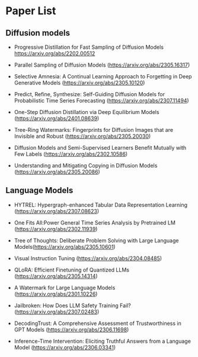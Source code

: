 # Paper List

## Diffusion models

- Progressive Distillation for Fast Sampling of Diffusion Models https://arxiv.org/abs/2202.00512
  
- Parallel Sampling of Diffusion Models (https://arxiv.org/abs/2305.16317)

- Selective Amnesia: A Continual Learning Approach to Forgetting in Deep Generative Models (https://arxiv.org/abs/2305.10120)


- Predict, Refine, Synthesize: Self-Guiding Diffusion Models for Probabilistic Time Series Forecasting
(https://arxiv.org/abs/2307.11494)

- One-Step Diffusion Distillation via Deep Equilibrium Models (https://arxiv.org/abs/2401.08639)


- Tree-Ring Watermarks: Fingerprints for Diffusion Images that are Invisible and Robust (https://arxiv.org/abs/2305.20030)

- Diffusion Models and Semi-Supervised Learners Benefit Mutually with Few Labels (https://arxiv.org/abs/2302.10586)

- Understanding and Mitigating Copying in Diffusion Models (https://arxiv.org/abs/2305.20086)


## Language Models
- HYTREL: Hypergraph-enhanced Tabular Data Representation Learning (https://arxiv.org/abs/2307.08623)
- One Fits All:Power General Time Series Analysis by Pretrained LM (https://arxiv.org/abs/2302.11939)
- Tree of Thoughts: Deliberate Problem Solving with Large Language Models(https://arxiv.org/abs/2305.10601)
- Visual Instruction Tuning (https://arxiv.org/abs/2304.08485)
- QLoRA: Efficient Finetuning of Quantized LLMs (https://arxiv.org/abs/2305.14314)
- A Watermark for Large Language Models (https://arxiv.org/abs/2301.10226)
- Jailbroken: How Does LLM Safety Training Fail? (https://arxiv.org/abs/2307.02483)

- DecodingTrust: A Comprehensive Assessment of Trustworthiness in GPT Models (https://arxiv.org/abs/2306.11698)

- Inference-Time Intervention: Eliciting Truthful Answers from a Language Model (https://arxiv.org/abs/2306.03341)
